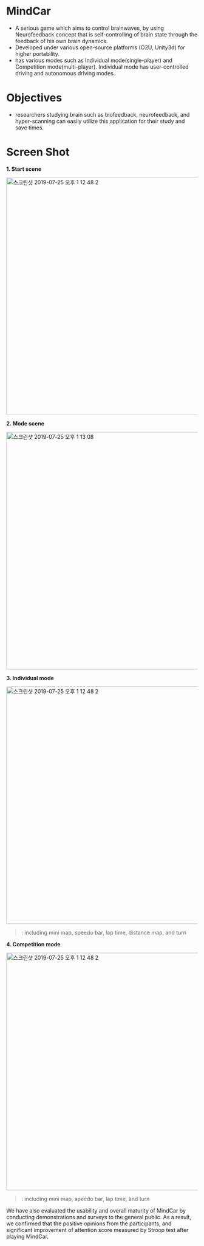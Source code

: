 # MindCar
* A serious game which aims to control brainwaves, by using Neurofeedback concept that is self-controlling of brain state through the feedback of his own brain dynamics. 
* Developed under various open-source platforms (O2U, Unity3d) for higher portability. 
* has various modes such as Individual mode(single-player) and Competition mode(multi-player). Individual mode has user-controlled driving and autonomous driving modes. 


# Objectives
* researchers studying brain such as biofeedback, neurofeedback, and hyper-scanning can easily utilize this application for their study and save times.  

# Screen Shot
**1. Start scene**

<img width="625" alt="스크린샷 2019-07-25 오후 1 12 48 2" src="https://user-images.githubusercontent.com/36878519/62444527-b02a8780-b798-11e9-8064-e93d0dbceb7e.png">

**2. Mode scene**

<img width="625" alt="스크린샷 2019-07-25 오후 1 13 08" src="https://user-images.githubusercontent.com/36878519/62451936-2be10000-b7aa-11e9-882c-f8a33e47161e.png">

**3. Individual mode**

<img width="625" alt="스크린샷 2019-07-25 오후 1 12 48 2" src="https://user-images.githubusercontent.com/36878519/62444483-98eb9a00-b798-11e9-9f20-a9c63fd3786d.JPG">

>: including mini map, speedo bar, lap time, distance map, and turn 

**4. Competition mode**

<img width="625" alt="스크린샷 2019-07-25 오후 1 12 48 2" src="https://user-images.githubusercontent.com/36878519/62444439-70fc3680-b798-11e9-92d4-e654c1de8897.JPG">

>: including mini map, speedo bar, lap time, and turn 


We have also evaluated the usability and overall maturity of MindCar by conducting demonstrations and surveys to the general public.
As a result, we confirmed that the positive opinions from the participants, and significant improvement of attention score 
measured by Stroop test after playing MindCar.
